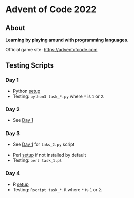 # Advent of Code 2022

## About

**Learning by playing around with programming languages.**

Official game site: https://adventofcode.com


## Testing Scripts

### Day 1
- Python [setup](https://www.python.org/downloads/)
- Testing: `python3 task_*.py` where `*` is `1` or `2`.

### Day 2
- See [Day 1](#day-1)

### Day 3
- See [Day 1](#day-1) for `taks_2.py` script
<br/><br/>
- Perl [setup](https://www.perl.org/get.html) if not installed by default
- Testing: `perl task_1.pl`

### Day 4
- R [setup](https://cran.r-project.org )
- Testing: `Rscript task_*.R` where `*` is `1` or `2`.
